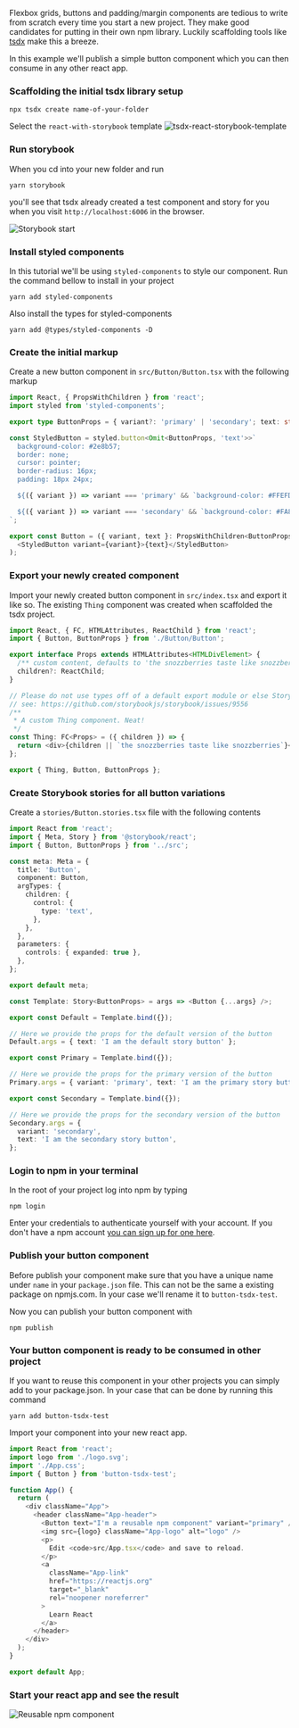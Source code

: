 Flexbox grids, buttons and padding/margin components are tedious to write from scratch every time you start a new project. They make good candidates for putting in their own npm library. Luckily scaffolding tools like [tsdx](https://github.com/formium/tsdx) make this a breeze.

In this example we'll publish a simple button component which you can then consume in any other react app.

### Scaffolding the initial tsdx library setup

```
npx tsdx create name-of-your-folder
```

Select the `react-with-storybook` template
![tsdx-react-storybook-template](https://dev-to-uploads.s3.amazonaws.com/uploads/articles/u2wdptjfvamwvjoktxjs.png)

### Run storybook

When you cd into your new folder and run

```
yarn storybook
```

you'll see that tsdx already created a test component and story for you when you visit `http://localhost:6006` in the browser.

![Storybook start](https://dev-to-uploads.s3.amazonaws.com/uploads/articles/shgh6qebtffdt5mix7uv.png)

### Install styled components

In this tutorial we'll be using `styled-components` to style our component. Run the command bellow to install in your project

```
yarn add styled-components
```

Also install the types for styled-components

```
yarn add @types/styled-components -D
```

### Create the initial markup

Create a new button component in `src/Button/Button.tsx` with the following markup

```ts
import React, { PropsWithChildren } from 'react';
import styled from 'styled-components';

export type ButtonProps = { variant?: 'primary' | 'secondary'; text: string };

const StyledButton = styled.button<Omit<ButtonProps, 'text'>>`
  background-color: #2e8b57;
  border: none;
  cursor: pointer;
  border-radius: 16px;
  padding: 18px 24px;

  ${({ variant }) => variant === 'primary' && `background-color: #FFEFD5`}

  ${({ variant }) => variant === 'secondary' && `background-color: #FA8072`}
`;

export const Button = ({ variant, text }: PropsWithChildren<ButtonProps>) => (
  <StyledButton variant={variant}>{text}</StyledButton>
);
```

### Export your newly created component

Import your newly created button component in `src/index.tsx` and export it like so. The existing `Thing` component was created when scaffolded the tsdx project.

```ts
import React, { FC, HTMLAttributes, ReactChild } from 'react';
import { Button, ButtonProps } from './Button/Button';

export interface Props extends HTMLAttributes<HTMLDivElement> {
  /** custom content, defaults to 'the snozzberries taste like snozzberries' */
  children?: ReactChild;
}

// Please do not use types off of a default export module or else Storybook Docs will suffer.
// see: https://github.com/storybookjs/storybook/issues/9556
/**
 * A custom Thing component. Neat!
 */
const Thing: FC<Props> = ({ children }) => {
  return <div>{children || `the snozzberries taste like snozzberries`}</div>;
};

export { Thing, Button, ButtonProps };
```

### Create Storybook stories for all button variations

Create a `stories/Button.stories.tsx` file with the following contents

```ts
import React from 'react';
import { Meta, Story } from '@storybook/react';
import { Button, ButtonProps } from '../src';

const meta: Meta = {
  title: 'Button',
  component: Button,
  argTypes: {
    children: {
      control: {
        type: 'text',
      },
    },
  },
  parameters: {
    controls: { expanded: true },
  },
};

export default meta;

const Template: Story<ButtonProps> = args => <Button {...args} />;

export const Default = Template.bind({});

// Here we provide the props for the default version of the button
Default.args = { text: 'I am the default story button' };

export const Primary = Template.bind({});

// Here we provide the props for the primary version of the button
Primary.args = { variant: 'primary', text: 'I am the primary story button' };

export const Secondary = Template.bind({});

// Here we provide the props for the secondary version of the button
Secondary.args = {
  variant: 'secondary',
  text: 'I am the secondary story button',
};
```

### Login to npm in your terminal

In the root of your project log into npm by typing

```
npm login
```

Enter your credentials to authenticate yourself with your account. If you don't have a npm account [you can sign up for one here](https://www.npmjs.com/signup).

### Publish your button component

Before publish your component make sure that you have a unique name under `name` in your `package.json` file. This can not be the same a existing package on npmjs.com. In your case we'll rename it to `button-tsdx-test`.

Now you can publish your button component with

```
npm publish
```

### Your button component is ready to be consumed in other project

If you want to reuse this component in your other projects you can simply add to your package.json. In your case that can be done by running this command

```
yarn add button-tsdx-test
```

Import your component into your new react app.

```ts
import React from 'react';
import logo from './logo.svg';
import './App.css';
import { Button } from 'button-tsdx-test';

function App() {
  return (
    <div className="App">
      <header className="App-header">
        <Button text="I'm a reusable npm component" variant="primary" />
        <img src={logo} className="App-logo" alt="logo" />
        <p>
          Edit <code>src/App.tsx</code> and save to reload.
        </p>
        <a
          className="App-link"
          href="https://reactjs.org"
          target="_blank"
          rel="noopener noreferrer"
        >
          Learn React
        </a>
      </header>
    </div>
  );
}

export default App;
```

### Start your react app and see the result

![Reusable npm component](https://dev-to-uploads.s3.amazonaws.com/uploads/articles/pm9gu9ul8ikmlly3hkom.png)

